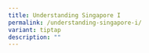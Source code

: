 ```yaml
---
title: Understanding Singapore I
permalink: /understanding-singapore-i/
variant: tiptap
description: ""
---
```

